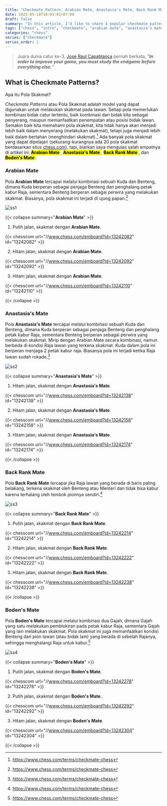 ```yaml
---
title: "Checkmate Pattern: Arabian Mate, Anastasia's Mate, Back Rank Mate, Boden's Mate"
date: 2025-05-10T10:03:01+07:00
draft: false
summary: "In this article, I'd like to share 4 popular checkmate patterns, which are Arabian Mate, Anastasia's Mate, Back Rank Mate, and Boden's Mate"
tags: ["chess", "intro", "checkmate", "arabian mate", "anastasia's mate", "back rank mate", "boden's mate"]
categories: "chess"
series: ["checkmate"]
series_order: 1
---
```


> Juara dunia catur ke-3, [Jose Raul Capablanca](https://www.chess.com/players/jose-raul-capablanca) pernah berkata, "***In order to improve your game, you must study the endgame before everything else.***"

## What is Checkmate Patterns?

Apa itu Pola Skakmat?

*Checkmate Patterns* atau Pola Skakmat adalah model yang dapat digunakan untuk melakukan skakmat pada lawan. Setiap pola memerlukan kombinasi bidak catur tertentu, baik kombinasi dari bidak kita sebagai penyerang, maupun memanfaatkan penempatan atau posisi bidak lawan. Semakin baik kita memahami pola skakmat, kita tidak hanya akan menjadi lebih baik dalam menyerang (melakukan skakmat), tetapi juga menjadi lebih baik dalam bertahan (menghindari skakmat).[^1] Ada banyak pola skakmat yang dapat dipelajari (sekurang-kurangnya ada 20 pola skakmat berdasarkan situs [chess.com](https://www.chess.com/terms/checkmate-chess)), tapi, biarkan saya mengulas salah empatnya di artikel ini: <mark>**Arabian Mate** </mark>, <mark> **Anastasia's Mate** </mark>, <mark> **Back Rank Mate** </mark>, dan <mark> **Boden's Mate** </mark>. 

### Arabian Mate

Pola **Arabian Mate** tercapai melalui kombinasi sebuah Kuda dan Benteng, dimana Kuda berperan sebagai penjaga Benteng dan penghalang petak kabur Raja, sementara Benteng berperan sebagai perwira yang melakukan skakmat. Biasanya, pola skakmat ini terjadi di ujung papan.[^1]

![ss1](/chess/checkmate1/ss1.png "Arabian Mate Pattern")

{{< collapse summary="**Arabian Mate**" >}} 
1. Putih jalan, skakmat dengan **Arabian Mate**.

{{< chesscom url="//www.chess.com/emboard?id=13242082" id="13242082" >}}

2. Hitam jalan, skakmat dengan **Arabian Mate**.

{{< chesscom url="//www.chess.com/emboard?id=13242092" id="13242092" >}}

3. Hitam jalan, skakmat dengan **Arabian Mate**.

{{< chesscom url="//www.chess.com/emboard?id=13242110" id="13242110" >}}

{{< /collapse >}}

### Anastasia's Mate

Pola **Anastasia's Mate** tercapai melalui kombinasi sebuah Kuda dan Benteng, dimana Kuda berperan sebagai penjaga Benteng dan penghalang petak kabur Raja, sementara Benteng berperan sebagai perwira yang melakukan skakmat. Mirip dengan Arabian Mate secara kombinasi, namun berbeda di kondisi Raja lawan yang terkena skakmat. Kuda dalam pola ini berperan menjaga 2 petak kabur raja. Biasanya pola ini terjadi ketika Raja lawan sudah rokade.[^1]

![ss2](/chess/checkmate1/ss2.png "Anastasia's Mate Pattern")

{{< collapse summary="**Anastasia's Mate**" >}} 
1. Hitam jalan, skakmat dengan **Anastasia's Mate**.

{{< chesscom url="//www.chess.com/emboard?id=13242138" id="13242138" >}}

2. Hitam jalan, skakmat dengan **Anastasia's Mate**.

{{< chesscom url="//www.chess.com/emboard?id=13242158" id="13242158" >}}

3. Hitam jalan, skakmat dengan **Anastasia's Mate**.

{{< chesscom url="//www.chess.com/emboard?id=13242174" id="13242174" >}}

{{< /collapse >}}

### Back Rank Mate

Pola **Back Rank Mate** tercapai jika Raja lawan yang berada di baris paling belakang, terkena skakmat oleh Benteng atau Menteri dan tidak bisa kabur karena terhalang oleh tembok pionnya sendiri.[^1]

![ss3](/chess/checkmate1/ss3.png "Back Rank Mate Pattern")

{{< collapse summary="**Back Rank Mate**" >}} 
1. Putih jalan, skakmat dengan **Back Rank Mate**.

{{< chesscom url="//www.chess.com/emboard?id=13242214" id="13242214" >}}

2. Hitam jalan, skakmat dengan **Back Rank Mate**.

{{< chesscom url="//www.chess.com/emboard?id=13242222" id="13242222" >}}

3. Hitam jalan, skakmat dengan **Back Rank Mate**.

{{< chesscom url="//www.chess.com/emboard?id=13242238" id="13242238" >}}

{{< /collapse >}}

### Boden's Mate

Pola **Boden's Mate** tercapai melalui kombinasi dua Gajah, dimana Gajah yang satu melakukan pemblokiran pada petak kabur Raja, sementara Gajah yang lain melakukan skakmat. Pola skakmat ini juga memanfaatkan kondisi Benteng dan pion lawan (atau bidak lain) yang berada di sebelah Rajanya, sehingga menghalangi Raja untuk kabur.[^1]

![ss4](/chess/checkmate1/ss4.png "Boden's Mate Pattern")

{{< collapse summary="**Boden's Mate**" >}} 
1. Putih jalan, skakmat dengan **Boden's Mate**.

{{< chesscom url="//www.chess.com/emboard?id=13242278" id="13242278" >}}

2. Putih jalan, skakmat dengan **Boden's Mate**..

{{< chesscom url="//www.chess.com/emboard?id=13242292" id="13242292" >}}

3. Hitam jalan, skakmat dengan **Boden's Mate**.

{{< chesscom url="//www.chess.com/emboard?id=13242304" id="13242304" >}}

{{< /collapse >}}















[^1]: https://www.chess.com/terms/checkmate-chess